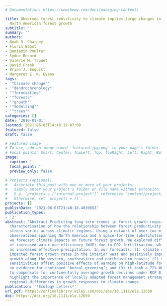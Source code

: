 ```yaml
---
# Documentation: https://wowchemy.com/docs/managing-content/

title: Observed forest sensitivity to climate implies large changes in 21st century
  North American forest growth
subtitle: ''
summary: ''
authors:
- Noah D. Charney
- Flurin Babst
- Benjamin Poulter
- Sydne Record
- Valerie M. Trouet
- David Frank
- Brian J. Enquist
- Margaret E. K. Evans
tags:
- '"Climate change"'
- '"dendrochronology"'
- '"forecasting"'
- '"forests"'
- '"growth"'
- '"modelling"'
- '"trees"'
categories: []
date: '2016-01-01'
lastmod: 2021-06-03T14:48:19-07:00
featured: false
draft: false

# Featured image
# To use, add an image named `featured.jpg/png` to your page's folder.
# Focal points: Smart, Center, TopLeft, Top, TopRight, Left, Right, BottomLeft, Bottom, BottomRight.
image:
  caption: ''
  focal_point: ''
  preview_only: false

# Projects (optional).
#   Associate this post with one or more of your projects.
#   Simply enter your project's folder or file name without extension.
#   E.g. `projects = ["internal-project"]` references `content/project/deep-learning/index.md`.
#   Otherwise, set `projects = []`.
projects: []
publishDate: '2021-06-03T21:48:18.483985Z'
publication_types:
- '2'
abstract: 'Abstract Predicting long-term trends in forest growth requires accurate
  characterisation of how the relationship between forest productivity and climatic
  stress varies across climatic regimes. Using a network of over two million tree-ring
  observations spanning North America and a space-for-time substitution methodology,
  we forecast climate impacts on future forest growth. We explored differing scenarios
  of increased water-use efficiency (WUE) due to CO2-fertilisation, which we simulated
  as increased effective precipitation. In our forecasts: (1) climate change negatively
  impacted forest growth rates in the interior west and positively impacted forest
  growth along the western, southeastern and northeastern coasts; (2) shifting climate
  sensitivities offset positive effects of warming on high-latitude forests, leaving
  no evidence for continued ‘boreal greening’; and (3) it took a 72% WUE enhancement
  to compensate for continentally averaged growth declines under RCP 8.5. Our results
  highlight the importance of locally adapted forest management strategies to handle
  regional differences in growth responses to climate change.'
publication: '*Ecology Letters*'
url_pdf: https://onlinelibrary.wiley.com/doi/abs/10.1111/ele.12650
doi: https://doi.org/10.1111/ele.12650
---
```

